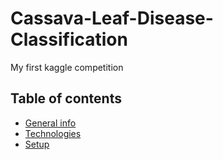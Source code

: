 # Cassava-Leaf-Disease-Classification
My first kaggle competition

## Table of contents
* [General info](#general-info)
* [Technologies](#technologies)
* [Setup](#setup)
